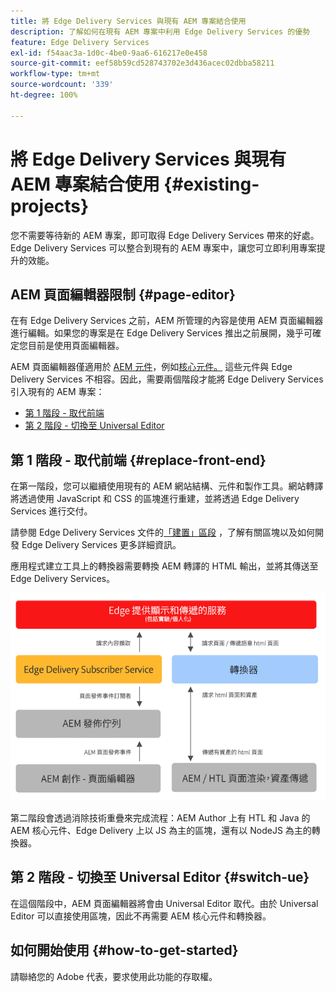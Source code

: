 ```yaml
---
title: 將 Edge Delivery Services 與現有 AEM 專案結合使用
description: 了解如何在現有 AEM 專案中利用 Edge Delivery Services 的優勢
feature: Edge Delivery Services
exl-id: f54aac3a-1d0c-4be0-9aa6-616217e0e458
source-git-commit: eef58b59cd528743702e3d436acec02dbba58211
workflow-type: tm+mt
source-wordcount: '339'
ht-degree: 100%

---
```


# 將 Edge Delivery Services 與現有 AEM 專案結合使用 {#existing-projects}

您不需要等待新的 AEM 專案，即可取得 Edge Delivery Services 帶來的好處。Edge Delivery Services 可以整合到現有的 AEM 專案中，讓您可立即利用專案提升的效能。

## AEM 頁面編輯器限制 {#page-editor}

在有 Edge Delivery Services 之前，AEM 所管理的內容是使用 AEM 頁面編輯器進行編輯。如果您的專案是在 Edge Delivery Services 推出之前展開，幾乎可確定您目前是使用頁面編輯器。

AEM 頁面編輯器僅適用於 [AEM 元件](/help/implementing/developing/components/overview.md)，例如[核心元件。](https://experienceleague.adobe.com/docs/experience-manager-core-components/using/introduction.html) 這些元件與 Edge Delivery Services 不相容&#x200B;&#x200B;。因此，需要兩個階段才能將 Edge Delivery Services 引入現有的 AEM 專案：

* [第 1 階段 - 取代前端](#replace-front-end)
* [第 2 階段 - 切換至 Universal Editor](#switch-ue)

## 第 1 階段 - 取代前端 {#replace-front-end}

在第一階段，您可以繼續使用現有的 AEM 網站結構、元件和製作工具。網站轉譯將透過使用 JavaScript 和 CSS 的區塊進行重建，並將透過 Edge Delivery Services 進行交付。

請參閱 Edge Delivery Services 文件的[「建置」區段](/help/edge/developer/block-collection.md) ，了解有關區塊以及如何開發 Edge Delivery Services 更多詳細資訊。

應用程式建立工具上的轉換器需要轉換 AEM 轉譯的 HTML 輸出，並將其傳送至 Edge Delivery Services。

![發佈流程中的內容轉換器](assets/content-converter.png)

第二階段會透過消除技術重疊來完成流程：AEM Author 上有 HTL 和 Java 的 AEM 核心元件、Edge Delivery 上以 JS 為主的區塊，還有以 NodeJS 為主的轉換器。

## 第 2 階段 - 切換至 Universal Editor {#switch-ue}

在這個階段中，AEM 頁面編輯器將會由 Universal Editor 取代。由於 Universal Editor 可以直接使用區塊，因此不再需要 AEM 核心元件和轉換器。

## 如何開始使用 {#how-to-get-started}

請聯絡您的 Adob&#x200B;&#x200B;e 代表，要求使用此功能的存取權。
